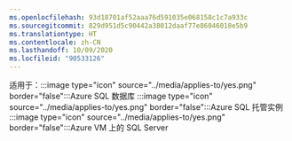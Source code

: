 ```yaml
---
ms.openlocfilehash: 93d18701af52aaa76d591035e068158c1c7a933c
ms.sourcegitcommit: 829d951d5c90442a38012daaf77e86046018e5b9
ms.translationtype: HT
ms.contentlocale: zh-CN
ms.lasthandoff: 10/09/2020
ms.locfileid: "90533126"
---
```

<Token>适用于：:::image type="icon" source="../media/applies-to/yes.png" border="false":::Azure SQL 数据库 :::image type="icon" source="../media/applies-to/yes.png" border="false":::Azure SQL 托管实例 :::image type="icon" source="../media/applies-to/yes.png" border="false":::Azure VM 上的 SQL Server</Token> 
